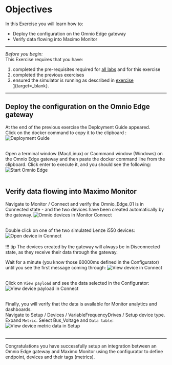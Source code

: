 # Objectives
In this Exercise you will learn how to:

* Deploy the configuration on the Omnio Edge gateway
* Verify data flowing into Maximo Monitor

---
*Before you begin:*  
This Exercise requires that you have:

1. completed the pre-requisites required for [all labs](../prereqs) and for this exercise
2. completed the previous exercises
3. ensured the simulator is running as described in [exercise 1](/omnio_8.8/setup/#configure-the-modbus-simulator){target=_blank}.</br>

---

## Deploy the configuration on the Omnio Edge gateway

At the end of the previous exercise the Deployment Guide appeared. </br>
Click on the docker command to copy it to the clipboard :
![Deployment Guide](/img/omnio_8.8/omnio_configuration_16.png)</br></br>

Open a terminal window (Mac/Linux) or Caommand window (Windows) on the Omnio Edge gateway and then paste the docker command line from the clipboard. Click enter to execute it, and you should see the following:
![Start Omnio Edge](/img/omnio_8.8/omnio_configuration_17.png)</br></br>

## Verify data flowing into Maximo Monitor

Navigate to Monitor / Connect and verify the Omnio_Edge_01 is in Connected state - and the two devices have been created automatically by the gateway.
![Omnio devices in Monitor Connect](/img/omnio_8.8/omnio_configuration_18.png)</br></br>

Double click on one of the two simulated Lenze i550 devices:
![Open device in Connect](/img/omnio_8.8/omnio_configuration_19.png)</br></br>
!!! tip
    The devices created by the gateway will always be in Disconnected state, as they receive their data through the gateway.

Wait for a minute (you know those 60000ms defined in the Configurator) until you see the first message coming through:
![View device in Connect](/img/omnio_8.8/omnio_configuration_20.png)</br></br>

Click on `View payload` and see the data selected in the Configurator:
![View device payload in Connect](/img/omnio_8.8/omnio_configuration_21.png)</br></br>

Finally, you will verify that the data is available for Monitor analytics and dashboards.</br>
Navigate to Setup / Devices / VariableFrequencyDrives / Setup device type.</br>
Expand `Metric`. Select Bus_Voltage and `Data table`:
![View device metric data in Setup](/img/omnio_8.8/omnio_configuration_22.png)</br></br>


---
Congratulations you have successfully setup an integration between an Omnio Edge gateway and Maximo Monitor using the configurator to define endpoint, devices and their tags (metrics).</br>
